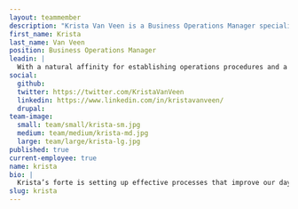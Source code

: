 ```yaml
---
layout: teammember
description: "Krista Van Veen is a Business Operations Manager specializing in process and event management at ThinkShout, a full service digital agency and B-Corp that specializes in nonprofit tech, digital strategy, website development, accessible design, and brand work."
first_name: Krista
last_name: Van Veen
position: Business Operations Manager
leadin: |
  With a natural affinity for establishing operations procedures and a love for tech firms, Krista couldn’t feel more at home as at ThinkShout. She loves solving complex organizational problems, almost as much as she loves her chickens.
social:
  github:
  twitter: https://twitter.com/KristaVanVeen
  linkedin: https://www.linkedin.com/in/kristavanveen/
  drupal:
team-image:
  small: team/small/krista-sm.jpg
  medium: team/medium/krista-md.jpg
  large: team/large/krista-lg.jpg
published: true
current-employee: true
name: krista
bio: |
  Krista’s forte is setting up effective processes that improve our day-to-day operations. She excels at supporting organizations, streamlining the daily complexities that take place behind the scenes. Before finding her way to ThinkShout, she spent some time in California - long enough to decide that all that sun just wasn’t for her. After returning to rainy Portland, she worked as the Office Manager at Metal Toad. Krista studied psychology, business, and education (just for fun) at Western Oregon University. When she’s not busy keeping all of our ducks in a row, she’s tending to her urban farm, raising chickens and growing her own food. She plans to expand her livestock collection to eventually include goats and pheasants. We’re considering implementing a Bring Your Goat to Work Day in the office.
slug: krista
---
```

